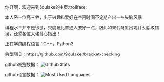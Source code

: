 你好啊，欢迎来到Soulake的主页:trollface:


本人系一位高三牲，出于兴趣和爱好在空闲时间不定期产出一些头脑风暴

编程水平并不是很强，只能说比普通人要好一点，因此如果代码里出现什么低级错误，还望各位大佬耐心指出！

正在学的编程语言：C++，Python3

典型项目：https://github.com/Soulaker/bracket-checking

github概览数据：
![Github Stats](https://github-readme-stats.vercel.app/api?username=Soulaker&show_icons=true&theme=dark&count_private=true)

github语言数据：
![Most Used Languages](https://github-readme-stats.vercel.app/api/top-langs/?username=Soulake&theme=dark&layout=compact)


